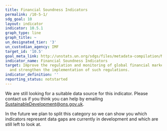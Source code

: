 ```yaml
---
title: Financial Soundness Indicators
permalink: /10-5-1/
sdg_goal: 10
layout: indicator
indicator: 10.5.1
graph_type: line
graph_title: ~
un_designated_tier: '3'
un_custodian_agency: IMF
target_id: '10.5'
goal_meta_link: http://unstats.un.org/sdgs/files/metadata-compilation/Metadata-Goal-10.pdf
indicator_name: Financial Soundness Indicators
target: Improve the regulation and monitoring of global financial markets and institutions
  and strengthen the implementation of such regulations.
indicator_definition: ''
reporting_status: notstarted
---
```


We are still looking for a suitable data source for this indicator. Please contact us if you think you can help by emailing <a href="mailto:SustainableDevelopment@ons.gov.uk">SustainableDevelopment@ons.gov.uk</a>.

In the future we plan to split this category so we can show you which indicators represent data gaps are currently in development and which are still left to look at.
